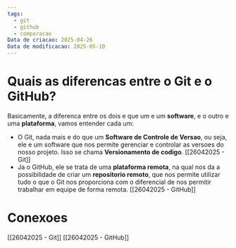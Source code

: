 ```yaml
---
tags:
  - git
  - github
  - comparacao
Data de criacao: 2025-04-26
Data de modificacao: 2025-05-10
---
```

# Quais as diferencas entre o Git e o GitHub?
Basicamente, a diferenca entre os dois e que um e um **software**, e o outro e uma **plataforma**, vamos entender cada um:
- O Git, nada mais e do que um **Software de Controle de Versao**, ou seja, ele e um software que nos permite gerenciar e controlar as versoes do nosso projeto. Isso se chama **Versionamento de codigo**. [[26042025 - Git]]
- Ja o GitHub, ele se trata de uma **plataforma remota**, na qual nos da a possibilidade de criar um **repositorio remoto**, que nos permite utilizar tudo o que o Git nos proporciona com o diferencial de nos permitir trabalhar em equipe de forma remota. [[26042025 - GitHub]]

# Conexoes
[[26042025 - Git]]
[[26042025 - GitHub]]
